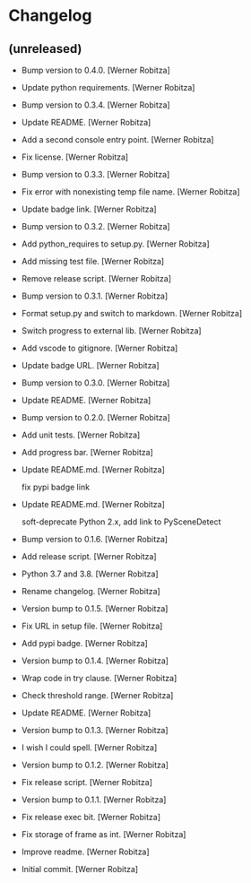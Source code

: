 Changelog
=========


(unreleased)
------------
- Bump version to 0.4.0. [Werner Robitza]
- Update python requirements. [Werner Robitza]
- Bump version to 0.3.4. [Werner Robitza]
- Update README. [Werner Robitza]
- Add a second console entry point. [Werner Robitza]
- Fix license. [Werner Robitza]
- Bump version to 0.3.3. [Werner Robitza]
- Fix error with nonexisting temp file name. [Werner Robitza]
- Update badge link. [Werner Robitza]
- Bump version to 0.3.2. [Werner Robitza]
- Add python_requires to setup.py. [Werner Robitza]
- Add missing test file. [Werner Robitza]
- Remove release script. [Werner Robitza]
- Bump version to 0.3.1. [Werner Robitza]
- Format setup.py and switch to markdown. [Werner Robitza]
- Switch progress to external lib. [Werner Robitza]
- Add vscode to gitignore. [Werner Robitza]
- Update badge URL. [Werner Robitza]
- Bump version to 0.3.0. [Werner Robitza]
- Update README. [Werner Robitza]
- Bump version to 0.2.0. [Werner Robitza]
- Add unit tests. [Werner Robitza]
- Add progress bar. [Werner Robitza]
- Update README.md. [Werner Robitza]

  fix pypi badge link
- Update README.md. [Werner Robitza]

  soft-deprecate Python 2.x, add link to PySceneDetect
- Bump version to 0.1.6. [Werner Robitza]
- Add release script. [Werner Robitza]
- Python 3.7 and 3.8. [Werner Robitza]
- Rename changelog. [Werner Robitza]
- Version bump to 0.1.5. [Werner Robitza]
- Fix URL in setup file. [Werner Robitza]
- Add pypi badge. [Werner Robitza]
- Version bump to 0.1.4. [Werner Robitza]
- Wrap code in try clause. [Werner Robitza]
- Check threshold range. [Werner Robitza]
- Update README. [Werner Robitza]
- Version bump to 0.1.3. [Werner Robitza]
- I wish I could spell. [Werner Robitza]
- Version bump to 0.1.2. [Werner Robitza]
- Fix release script. [Werner Robitza]
- Version bump to 0.1.1. [Werner Robitza]
- Fix release exec bit. [Werner Robitza]
- Fix storage of frame as int. [Werner Robitza]
- Improve readme. [Werner Robitza]
- Initial commit. [Werner Robitza]


